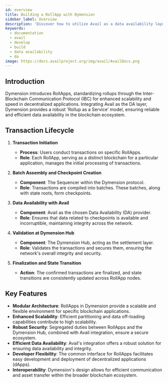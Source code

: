 ```yaml
---
id: overview
title: Building a RollApp with Dymension
sidebar_label: Overview
description: 'Discover how to utilize Avail as a data availability layer.'
keywords:
  - documentation
  - avail
  - develop
  - build
  - data availability
  - da
image: https://docs.availproject.org/img/avail/AvailDocs.png
---
```


## Introduction

Dymension introduces RollApps, standardizing rollups through the Inter-Blockchain Communication Protocol (IBC) for enhanced scalability and speed in decentralized applications. Integrating Avail as the DA layer, Dymension provides a robust 'Rollup as a Service' model, ensuring reliable and efficient data availability in the blockchain ecosystem.

## Transaction Lifecycle

1. **Transaction Initiation**

   - **Process**: Users conduct transactions on specific RollApps.
   - **Role**: Each RollApp, serving as a distinct blockchain for a particular application, manages the initial processing of transactions.

2. **Batch Assembly and Checkpoint Creation**

   - **Component**: The Sequencer within the Dymension protocol.
   - **Role**: Transactions are compiled into batches. These batches, along with state roots, form checkpoints.

3. **Data Availability with Avail**

   - **Component**: Avail as the chosen Data Availability (DA) provider.
   - **Role**: Ensures that data related to checkpoints is available and incorruptible, maintaining integrity across the network.

4. **Validation at Dymension Hub**

   - **Component**: The Dymension Hub, acting as the settlement layer.
   - **Role**: Validates the transactions and secures them, ensuring the network's overall integrity and security.

5. **Finalization and State Transition**
   - **Action**: The confirmed transactions are finalized, and state transitions are consistently updated across RollApp nodes.

## Key Features

- **Modular Architecture**: RollApps in Dymension provide a scalable and flexible environment for specific blockchain applications.
- **Enhanced Scalability**: Efficient partitioning and data off-loading capabilities contribute to high scalability.
- **Robust Security**: Segregated duties between RollApps and the Dymension Hub, combined with Avail integration, ensure a secure ecosystem.
- **Efficient Data Availability**: Avail's integration offers a robust solution for ensuring data availability and integrity.
- **Developer Flexibility**: The common interface for RollApps facilitates easy development and deployment of decentralized applications (dApps).
- **Interoperability**: Dymension's design allows for efficient communication and asset transfer within the broader blockchain ecosystem.
